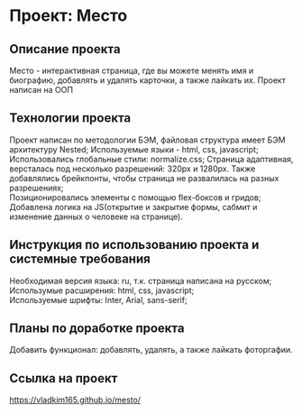 # Проект: Место  
## Описание проекта  
Место - интерактивная страница, где вы можете менять имя и биографию, добавлять и удалять карточки, а также лайкать их. 
Проект написан на ООП
## Технологии проекта  
Проект написан по методологии БЭМ, файловая структура имеет БЭМ архитектуру Nested; 
Используемые языки - html, css, javascript;
Использовались глобальные стили: normalize.css; 
Страница адаптивная, версталась под несколько разрешений: 320px и 1280px. Также добавлялись брейкпонты, чтобы страница не развалилась на разных разрешениях;   
Позиционировались элементы с помощью flex-боксов и гридов;  
Добавлена логика на JS(открытие и закрытие формы, сабмит и изменение данных о человеке на странице).
## Инструкция по использованию проекта и системные требования  
Необходимая версия языка: ru, т.к. страница написана на русском;    
Использумые расширения: html, css, javascript;  
Используемые шрифты: Inter, Arial, sans-serif;  
## Планы по доработке проекта  
Добавить функционал: добавлять, удалять, а также лайкать фоторгафии.  
## Ссылка на проект  
https://vladkim165.github.io/mesto/

